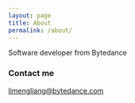 ```yaml
---
layout: page
title: About
permalink: /about/
---
```


Software developer from Bytedance


### Contact me

[limengliang@bytedance.com](mailto:limengliang@bytedance.com)
